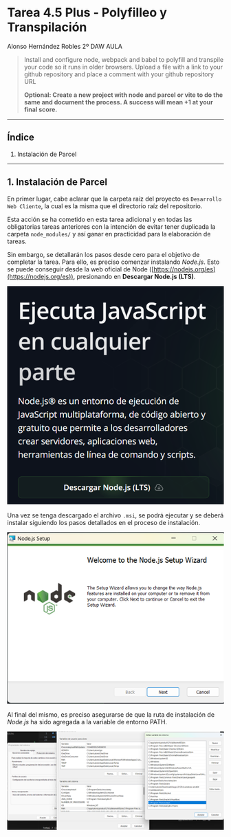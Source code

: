 # Tarea 4.5 Plus - Polyfilleo y Transpilación

Alonso Hernández Robles 2º DAW AULA

> Install and configure node, webpack and babel to polyfill and transpile your code so it runs in older browsers. Upload a file with a link to your github repository and place a comment with your github repository URL
> 
> **Optional: Create a new project with node and parcel or vite to do the same and document the process. A success will mean +1 at your final score.**

---

## Índice

1. Instalación de Parcel

<div style="page-break-before: always;"></div>

---

## 1. Instalación de Parcel

En primer lugar, cabe aclarar que la carpeta raíz del proyecto es `Desarrollo Web Cliente`, la cual es la misma que el directorio raíz del repositorio.

Esta acción se ha cometido en esta tarea adicional y en todas las obligatorias tareas anteriores con la intención de evitar tener duplicada la carpeta `node_modules/` y así ganar en practicidad para la elaboración de tareas.

Sin embargo, se detallarán los pasos desde cero para el objetivo de completar la tarea. Para ello, es preciso comenzar instalando *Node.js*. Esto se puede conseguir desde la web oficial de Node ([https://nodejs.org/es](https://nodejs.org/es)), presionando en **Descargar Node.js (LTS)**.

![Ejecuta JavaScript en cualquier parte](image.png)

Una vez se tenga descargado el archivo `.msi`, se podrá ejecutar y se deberá instalar siguiendo los pasos detallados en el proceso de instalación.

![Welcome to the Node.js Setup Wizard](image-1.png)

Al final del mismo, es preciso asegurarse de que la ruta de instalación de *Node.js* ha sido agregada a la variable de entorno PATH.

![Variable de Entorno](image-2.png)
